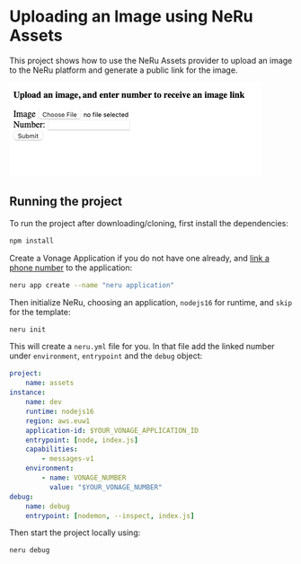 # Uploading an Image using NeRu Assets

This project shows how to use the NeRu Assets provider to upload an image to the NeRu platform and generate a public link for the image.

![The static site](site.png)

## Running the project

To run the project after downloading/cloning, first install the dependencies:

```sh
npm install
```

Create a Vonage Application if you do not have one already, and [link a phone number](https://dashboard.nexmo.com) to the application:

```sh
neru app create --name "neru application"  
```

Then initialize NeRu, choosing an application, `nodejs16` for runtime, and `skip` for the template:

```sh
neru init
```

This will create a `neru.yml` file for you. In that file add the linked number under `environment`, `entrypoint` and the `debug` object:

```yml
project:
    name: assets
instance:
    name: dev
    runtime: nodejs16
    region: aws.euw1
    application-id: $YOUR_VONAGE_APPLICATION_ID
    entrypoint: [node, index.js]
    capabilities:
        - messages-v1
    environment:
        - name: VONAGE_NUMBER
          value: "$YOUR_VONAGE_NUMBER"
debug:
    name: debug
    entrypoint: [nodemon, --inspect, index.js]
```

Then start the project locally using:

```sh
neru debug
```
